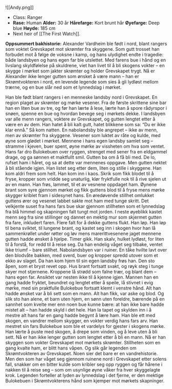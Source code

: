 ![[Andy.png]]
- Class: Ranger
- **Rase:** Human **Alder:** 30 år **Hårefarge:** Kort brunt hår **Øyefarge:** Deep blue **Høyde:** 185 cm 
- Next heir of [[The First Watch]].


**Oppsummert bakhistorie:** Alexander Vardheim ble født i nord, blant rangers som voktet Grevskapet mot skrømter fra skyggene. Som gutt trosset han forbudet mot å følge de voksne i kamp, og hans ulydighet endte i tragedie: både landsbyen og hans egen far ble utslettet. Med farens bue i hånd og en livslang skyldfølelse på skuldrene, viet han livet til å bli skogens vokter – en skygge i mørket som jakter skrømter og holder Grevskapet trygt. Nå er Alexander ikke lenger gutten som ønsket å være mann – han er Skrømtvokteren i nord, en levende legende som sies å gli lydløst mellom trærne, og en bue slår ned som et lynnedslag i mørket.


Han ble født blant rangers i en menneske landsby nord i Grevskapet. En region plaget av skrømter og mørke vesener. Fra de første skrittene sine bar han en liten bue av tre, og før han lærte å lese, lærte han å spore rådyrspor i snøen, spenne en bue og hvordan bevege seg i mørkets dekke. I landsbyen var alle menn rangers, voktere av Grevskapet, og gutten lengtet etter å være en av dem. Han hatet å bli kalt gutt, hatet blikkene som sa: “Du er ikke klar ennå.” Så kom natten. En nabolandsby ble angrepet – ikke av menn, men av skrømter fra skyggene. Vesener som luktet av råte og kulde, med øyne som glødet i mørket. Mennene i hans egen landsby samlet seg – stramme i kjeven, buer spent, øyne mørke av vissheten om hva som ventet. Hans far dro Bulokebuen over ryggen, strenget med sener fra en eldgammel drage, og ga sønnen et maktfullt smil. Gutten ba om å få bli med. De lo, rufset ham i håret, og sa at dette var mennenes oppgave. Men gutten nektet å bli stående igjen. Han listet seg etter dem, liten og stille i skyggene. Han kom aldri frem som helt. Han kom inn i kaos. Skrik som fikk blodet til å fryse, kropper som vridde seg unaturlig, klør fryktfulle nok til å rive sjelen ut av en mann. Han frøs, lammet, til et av vesnene oppdaget ham. Øynene brant som syre gjennom mørket og fikk guttens blod til å fryse mens mørke skygger kriblet fram i sidesynet hans. En øredøvende stillhet omlukket guttens ører og vesenet labbet sakte mot ham med tunge skritt. Det velkjente suset fra hans fars bue skar gjennom stillheten som et lynnedslag fra blå himmel og skapningen falt tungt mot jorden. I neste øyeblikk kastet menn seg fra sine stillinger og dannet en mektig mur som skjermet gutten fra fare, inkludert faren. Flere falt for å dekke guttens flukt. Han løp. Han løp til bena sviktet, til lungene brant, og kastet seg inn i skogen hvor han lå sammenkrøllet under røtter og løv mens marerittvesenene jaget mennene gutten hadde ønsket å hjelpe. Timer gikk. Han skalv, hulket lydløst, for liten til å forstå, for redd til å reise seg. Da han endelig våget seg tilbake, ventet ikke triumf – bare stillhet. Nabolandsbyen var i ruiner. En tåke hvilte lavt over den blodvåte bakken, med sverd, buer og kropper spredd utover som et ekko av slaget. Da han kom hjem til sin egen landsby frøs han. Den sto åpen, som et bryst revet opp. Hus brant fortsatt svakt, og røyk steg i tunge skyer mot stjernene. Kroppene lå strødd som falne trær, og blant dem – hans egen far. Ansiktet var nesten ikke til å kjenne igjen. Mannen han en gang hadde fryktet, beundret og lengtet etter å speile, lå stivnet i evig mørke, med sin praktfulle Bulokebue fortsatt klemt i venstre hånd. Alt han hadde ønsket var å bli sett som en mann. Alt han fikk, var aske og blod. Og slik sto han alene, et barn uten hjem, en sønn uten foreldre, bærende på en sannhet som kvelte mer enn noen bue kunne bære: at han ikke bare hadde mistet alt – han hadde skyld i det hele. Han la tapet og skylden inn i å mestre alt hans far en gang hadde begynt å lære ham. Han ble ett med skogen, en vandrer mellom skygger, en vokter verdig hans fars arv. Han mestret sin fars Bulokebue som ble et vardelys for gjester i skogens mørke. Han lærte å puste med skogen, å drepe som vinden, og å leve uten å bli sett. Nå er han ikke lenger gutten som lengtet etter å bli en mann. Nå er han skyggen som vokter Grevskapet mot mørkets skrømter. Stillheten som en gang kvalte ham, er blitt hans våpen. Og slik går legenden om Skrømtvokteren av Grevskapet. Noen sier det bare er en vandrehistorie. Men den som har våget seg gjennom ruinene nord i Grevskapet etter solens fall, snakker om en bitter kulde som kribler seg opp ryggen og får hårene i nakken til å reise seg – som om usynlige øyne våker fra hver skyggelagte krok. Legenden forteller at lyden av lynnedslag i det fjerne, er den mektige Bulokebuen i Skrømtvokterens hånd som kjemper mot mørkets skapninger.